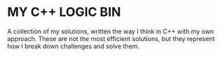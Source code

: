 ﻿# MY C++ LOGIC BIN
A collection of my solutions, written the way I think in C++ with my own approach. These are not the most efficient solutions, but they represent how I break down challenges and solve them.

